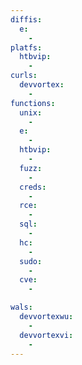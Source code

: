 ```yaml
---
diffis:
  e:
    -
platfs:
  htbvip:
    -
curls:
  devvortex:
    -
functions:
  unix:
    -
  e:
    -
  htbvip:
    -
  fuzz:
    -
  creds:
    -
  rce:
    -
  sql:
    -
  hc:
    -
  sudo:
    -
  cve:
    -

wals:
  devvortexwu:
    -
  devvortexvi:
    -
---
```


